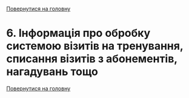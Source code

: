 [Повернутися на головну](/)

# 6. Інформація про обробку системою візитів на тренування, списання візитів з абонементів, нагадувань тощо


[Повернутися на головну](/)